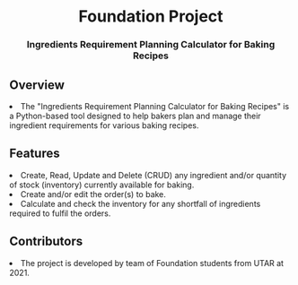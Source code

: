 <h1 align="center">Foundation Project</h1>
<h3 align="center">Ingredients Requirement Planning Calculator for Baking Recipes</h3>
<h2>Overview</h2>
<li>The "Ingredients Requirement Planning Calculator for Baking Recipes" is a Python-based tool designed to help bakers plan and manage their ingredient requirements for various baking recipes.</li>
<h2>Features</h2>
<li>Create, Read, Update and Delete (CRUD) any ingredient and/or quantity of stock (inventory) currently available for baking.</li>
<li>Create and/or edit the order(s) to bake.</li>
<li>Calculate and check the inventory for any shortfall of ingredients required to fulfil the orders.</li>
<h2>Contributors</h2>
<li>The project is developed by team of Foundation students from UTAR at 2021.</li>
